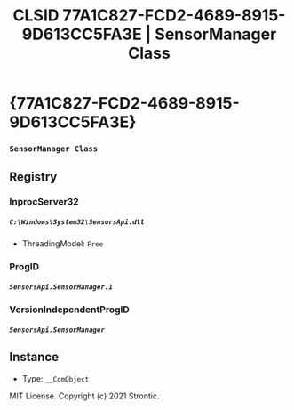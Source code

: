 ﻿---
title: "CLSID 77A1C827-FCD2-4689-8915-9D613CC5FA3E | SensorManager Class"
excerpt: What is COM-Object CLSID 77A1C827-FCD2-4689-8915-9D613CC5FA3E?
---

# {77A1C827-FCD2-4689-8915-9D613CC5FA3E}

### `SensorManager Class`

## Registry


### InprocServer32

##### `C:\Windows\System32\SensorsApi.dll`
* ThreadingModel: `Free`

### ProgID

##### `SensorsApi.SensorManager.1`

### VersionIndependentProgID

##### `SensorsApi.SensorManager`

## Instance

* Type: `__ComObject`

MIT License. Copyright (c) 2021 Strontic.


